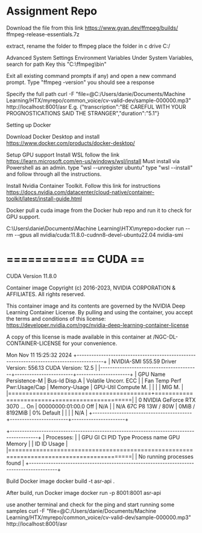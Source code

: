 # Assignment Repo

Download the file from this link https://www.gyan.dev/ffmpeg/builds/
ffmpeg-release-essentials.7z

extract, rename the folder to ffmpeg
place the folder in c drive C:/

Advanced System Settings
Environment Variables
Under System Variables, search for path 
Key this "C:\ffmpeg\bin"

Exit all existing command prompts if any) and open a new command prompt.
Type "ffmpeg -version" you should see a response


Specify the full path
curl -F "file=@C:/Users/danie/Documents/Machine Learning/HTX/myrepo/common_voice/cv-valid-dev/sample-000000.mp3" http://localhost:8001/asr
E.g. {"transcription":"BE CAREFUL WITH YOUR PROGNOSTICATIONS SAID THE STRANGER","duration":"5.1"}


Setting up Docker

Download Docker Desktop and install
https://www.docker.com/products/docker-desktop/

Setup GPU support
Install WSL follow the link
https://learn.microsoft.com/en-us/windows/wsl/install
Must install via Powershell as an admin.
type "wsl --unregister ubuntu"
type "wsl --install" and follow through all the instructions.

Install Nvidia Container Toolkit.
Follow this link for instructions https://docs.nvidia.com/datacenter/cloud-native/container-toolkit/latest/install-guide.html

Docker pull a cuda image from the Docker hub repo and run it to check for GPU support.

C:\Users\danie\Documents\Machine Learning\HTX\myrepo>docker run --rm --gpus all nvidia/cuda:11.8.0-cudnn8-devel-ubuntu22.04 nvidia-smi

==========
== CUDA ==
==========

CUDA Version 11.8.0

Container image Copyright (c) 2016-2023, NVIDIA CORPORATION & AFFILIATES. All rights reserved.

This container image and its contents are governed by the NVIDIA Deep Learning Container License.
By pulling and using the container, you accept the terms and conditions of this license:
https://developer.nvidia.com/ngc/nvidia-deep-learning-container-license

A copy of this license is made available in this container at /NGC-DL-CONTAINER-LICENSE for your convenience.

Mon Nov 11 15:25:32 2024
+-----------------------------------------------------------------------------------------+
| NVIDIA-SMI 555.59                 Driver Version: 556.13         CUDA Version: 12.5     |
|-----------------------------------------+------------------------+----------------------+
| GPU  Name                 Persistence-M | Bus-Id          Disp.A | Volatile Uncorr. ECC |
| Fan  Temp   Perf          Pwr:Usage/Cap |           Memory-Usage | GPU-Util  Compute M. |
|                                         |                        |               MIG M. |
|=========================================+========================+======================|
|   0  NVIDIA GeForce RTX 3070 ...    On  |   00000000:01:00.0 Off |                  N/A |
| N/A   67C    P8             13W /   80W |       0MiB /   8192MiB |      0%      Default |
|                                         |                        |                  N/A |
+-----------------------------------------+------------------------+----------------------+

+-----------------------------------------------------------------------------------------+
| Processes:                                                                              |
|  GPU   GI   CI        PID   Type   Process name                              GPU Memory |
|        ID   ID                                                               Usage      |
|=========================================================================================|
|  No running processes found                                                             |
+-----------------------------------------------------------------------------------------+


Build Docker image
docker build -t asr-api .

After build, run Docker image
docker run -p 8001:8001 asr-api

use another terminal and check for the ping and start running some samples
curl -F "file=@C:/Users/danie/Documents/Machine Learning/HTX/myrepo/common_voice/cv-valid-dev/sample-000000.mp3" http://localhost:8001/asr


